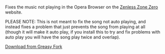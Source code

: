Fixes the music not playing in the Opera Browser on the [Zenless Zone Zero](https://zenless.hoyoverse.com/) website.

PLEASE NOTE: This is not meant to fix the song not auto playing, and instead fixes a problem that just prevents the song from playing at all (though it will make it auto play, if you install this to try and fix problems with auto play you will have the song play twice and overlap).

[Download from Greasy Fork](https://greasyfork.org/en/scripts/473893-fix-zzz-opera-music)
